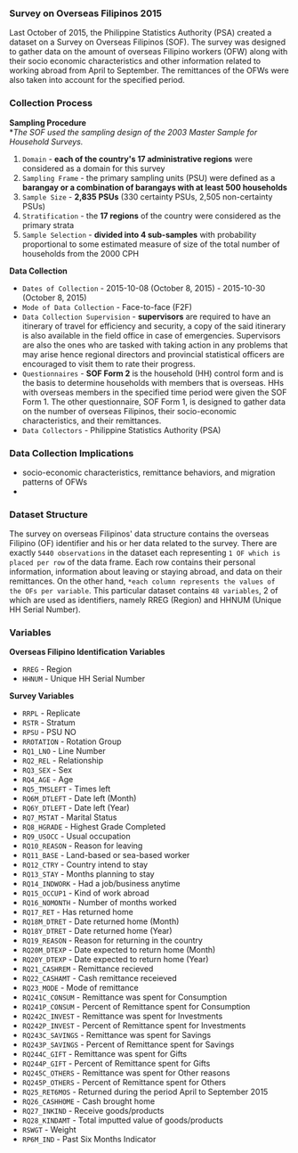 ### **Survey on Overseas Filipinos 2015**
Last October of 2015, the Philippine Statistics Authority (PSA) created a dataset on a Survey on Overseas Filipinos (SOF). The survey was designed to gather data on the amount of overseas Filipino workers (OFW) along with their socio economic characteristics and other information related to working abroad from April to September. The remittances of the OFWs were also taken into account for the specified period. 


### **Collection Process**
**Sampling Procedure** <br>
**The SOF used the sampling design of the 2003 Master Sample for Household Surveys.*
1. `Domain` - **each of the country's 17 administrative regions** were considered as a domain for this survey
2. `Sampling Frame` - the primary sampling units (PSU) were defined as a **barangay or a combination of barangays with at least 500 households**
3. `Sample Size` - **2,835 PSUs** (330 certainty PSUs, 2,505 non-certainty PSUs)
4. `Stratification` - the **17 regions** of the country were considered as the primary strata
5. `Sample Selection` - **divided into 4 sub-samples** with probability proportional to some estimated measure of size of the total number of households from the 2000 CPH

**Data Collection**
- `Dates of Collection` - 2015-10-08 (October 8, 2015) - 2015-10-30  (October 8, 2015)
- `Mode of Data Collection` - Face-to-face (F2F)
- `Data Collection Supervision` - **supervisors** are required to have an itinerary of travel for efficiency and security, a copy of the said itinerary is also available in the field office in case of emergencies. Supervisors are also the ones who are tasked with taking action in any problems that may arise hence regional directors and provincial statistical officers are encouraged to visit them to rate their progress.
- `Questionnaires` - **SOF Form 2** is the household (HH) control form and is the basis to determine households with members that is overseas. HHs with overseas members in the specified time period were given the SOF Form 1. The other questionnaire, SOF Form 1, is designed to gather data on the number of overseas Filipinos, their socio-economic characteristics, and their remittances.
- `Data Collectors` - Philippine Statistics Authority (PSA)
  


### **Data Collection Implications**
- socio-economic characteristics, remittance behaviors, and migration patterns of OFWs
- 


### **Dataset Structure**
The survey on overseas Filipinos' data structure contains the overseas Filipino (OF) identifier and his or her data related to the survey. There are exactly `5440 observations` in the dataset each representing `1 OF which is placed per row` of the data frame. Each row contains their personal information, information about leaving or staying abroad, and data on their remittances. On the other hand, `*each column represents the values of the OFs per variable`. This particular dataset contains `48 variables`, 2 of which are used as identifiers, namely RREG (Region) and HHNUM (Unique HH Serial Number).


### **Variables**
**Overseas Filipino Identification Variables**
- `RREG` - Region
- `HHNUM` - Unique HH Serial Number

**Survey Variables**
- `RRPL` - Replicate
- `RSTR` - Stratum
- `RPSU` - PSU NO
- `RROTATION` - Rotation Group
- `RQ1_LNO` - Line Number
- `RQ2_REL` - Relationship
- `RQ3_SEX` - Sex
- `RQ4_AGE` - Age
- `RQ5_TMSLEFT` - Times left
- `RQ6M_DTLEFT` - Date left (Month)
- `RQ6Y_DTLEFT` - Date left (Year)
- `RQ7_MSTAT` - Marital Status
- `RQ8_HGRADE` - Highest Grade Completed
- `RQ9_USOCC` - Usual occupation
- `RQ10_REASON` - Reason for leaving
- `RQ11_BASE` - Land-based or sea-based worker
- `RQ12_CTRY` - Country intend to stay
- `RQ13_STAY` - Months planning to stay
- `RQ14_INDWORK` - Had a job/business anytime
- `RQ15_OCCUP1` - Kind of work abroad 
- `RQ16_NOMONTH` - Number of months worked
- `RQ17_RET` - Has returned home
- `RQ18M_DTRET` - Date returned home (Month)
- `RQ18Y_DTRET` - Date returned home (Year)
- `RQ19_REASON` - Reason for returning in the country
- `RQ20M_DTEXP` - Date expected to return home (Month)
- `RQ20Y_DTEXP` - Date expected to return home (Year)
- `RQ21_CASHREM` - Remittance recieved
- `RQ22_CASHAMT` - Cash remittance receieved
- `RQ23_MODE` - Mode of remittance
- `RQ241C_CONSUM` - Remittance was spent for Consumption
- `RQ241P_CONSUM` - Percent of Remittance spent for Consumption 
- `RQ242C_INVEST` - Remittance was spent for Investments
- `RQ242P_INVEST` - Percent of Remittance spent for Investments
- `RQ243C_SAVINGS` - Remittance was spent for Savings
- `RQ243P_SAVINGS` - Percent of Remittance spent for Savings
- `RQ244C_GIFT` - Remittance was spent for Gifts
- `RQ244P_GIFT` - Percent of Remittance spent for Gifts
- `RQ245C_OTHERS` - Remittance was spent for Other reasons
- `RQ245P_OTHERS` - Percent of Remittance spent for Others
- `RQ25_RET6MOS` - Returned during the period April to September 2015
- `RQ26_CASHHOME` - Cash brought home
- `RQ27_INKIND` - Receive goods/products
- `RQ28_KINDAMT` - Total imputted value of goods/products
- `RSWGT` - Weight
- `RP6M_IND` - Past Six Months Indicator
